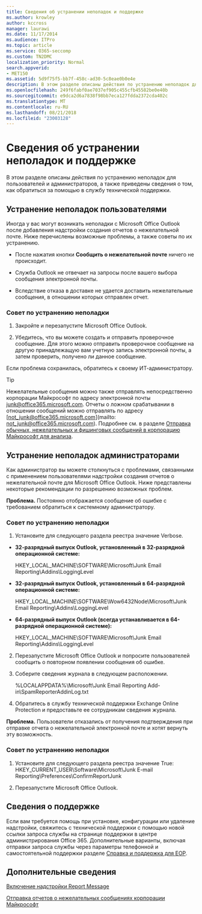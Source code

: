 ```yaml
---
title: Сведения об устранении неполадок и поддержке
ms.author: krowley
author: kccross
manager: laurawi
ms.date: 11/17/2014
ms.audience: ITPro
ms.topic: article
ms.service: O365-seccomp
ms.custom: TN2DMC
localization_priority: Normal
search.appverid:
- MET150
ms.assetid: 5d9f75f5-bb7f-458c-ad30-5c8eae0b0e4e
description: В этом разделе описаны действия по устранению неполадок для пользователей и администраторов, а также приведены сведения о том, как обратиться за помощью в службу технической поддержки.
ms.openlocfilehash: 249f6fabf0ae7037ef905c455cfb45582be0e40b
ms.sourcegitcommit: e9dca2d6a7838f98bb7eca127fdda2372cda402c
ms.translationtype: MT
ms.contentlocale: ru-RU
ms.lasthandoff: 08/21/2018
ms.locfileid: "23003128"
---
```

# <a name="troubleshooting-and-support-information"></a>Сведения об устранении неполадок и поддержке

В этом разделе описаны действия по устранению неполадок для пользователей и администраторов, а также приведены сведения о том, как обратиться за помощью в службу технической поддержки.
  
## <a name="troubleshooting-for-users"></a>Устранение неполадок пользователями

Иногда у вас могут возникать неполадки с Microsoft Office Outlook после добавления надстройки создания отчетов о нежелательной почте. Ниже перечислены возможные проблемы, а также советы по их устранению. 
  
- После нажатия кнопки **Сообщить о нежелательной почте** ничего не происходит.
    
- Служба Outlook не отвечает на запросы после вашего выбора сообщения электронной почты.
    
- Вследствие отказа в доставке не удается доставить нежелательные сообщения, в отношении которых отправлен отчет.
    
### <a name="troubleshooting-tip"></a>Совет по устранению неполадки

1. Закройте и перезапустите Microsoft Office Outlook.
    
2. Убедитесь, что вы можете создать и отправить проверочное сообщение. Для этого можно отправить проверочное сообщение на другую принадлежащую вам учетную запись электронной почты, а затем проверить, получено ли данное сообщение.
    
Если проблема сохранилась, обратитесь к своему ИТ-администратору.
  
> [!TIP]
> Нежелательные сообщения можно также отправлять непосредственно корпорации Майкрософт по адресу электронной почты [junk@office365.microsoft.com](mailto:junk@office365.microsoft.com). Отчеты о ложном срабатывании в отношении сообщений можно отправлять по адресу [not_junk@office365.microsoft.com](mailto: not_junk@office365.microsoft.com). Подробнее см. в разделе [Отправка обычных, нежелательных и фишинговых сообщений в корпорацию Майкрософт для анализа](submit-spam-non-spam-and-phishing-scam-messages-to-microsoft-for-analysis.md). 
  
## <a name="troubleshooting-for-administrators"></a>Устранение неполадок администраторами

Как администратор вы можете столкнуться с проблемами, связанными с применением пользователями надстройки создания отчетов о нежелательной почте для Microsoft Office Outlook. Ниже представлены некоторые рекомендации по разрешению возможных проблем. 
  
 **Проблема.** Постоянно отображается сообщение об ошибке с требованием обратиться к системному администратору. 
  
### <a name="troubleshooting-tip"></a>Совет по устранению неполадки

1. Установите для следующего раздела реестра значение Verbose.
    
  - **32-разрядный выпуск Outlook, установленный в 32-разрядной операционной системе:**
    
    HKEY_LOCAL_MACHINE\SOFTWARE\Microsoft\Junk Email Reporting\Addins\LoggingLevel
    
  - **32-разрядный выпуск Outlook, установленный в 64-разрядной операционной системе:**
    
    HKEY_LOCAL_MACHINE\SOFTWARE\Wow6432Node\Microsoft\Junk Email Reporting\Addins\LoggingLevel
    
  - **64-разрядный выпуск Outlook (всегда устанавливается в 64-разрядной операционной системе):**
    
    HKEY_LOCAL_MACHINE\SOFTWARE\Microsoft\Junk Email Reporting\Addins\LoggingLevel
    
2. Перезапустите Microsoft Office Outlook и попросите пользователей сообщить о повторном появлении сообщения об ошибке.
    
3. Соберите сведения журнала в следующем расположении. 
    
    %LOCALAPPDATA%\Microsoft\Junk Email Reporting Add-in\SpamReporterAddinLog.txt
    
4. Обратитесь в службу технической поддержки Exchange Online Protection и предоставьте ее сотрудникам сведения журнала. 
    
 **Проблема.** Пользователи отказались от получения подтверждения при отправке отчета о нежелательной электронной почте и хотят вернуть эту возможность. 
  
### <a name="troubleshooting-tip"></a>Совет по устранению неполадки

1. Установите для следующего раздела реестра значение True: HKEY_CURRENT_USER\Software\Microsoft\Junk E-mail Reporting\Preferences\ConfirmReportJunk
    
2. Перезапустите Microsoft Office Outlook.
    
## <a name="support-information"></a>Сведения о поддержке

Если вам требуется помощь при установке, конфигурации или удаление надстройки, свяжитесь с технической поддержки с помощью новой ссылки запроса службы на странице поддержки в центре администрирования Office 365. Дополнительные варианты, включая отправки запроса службы через параметры телефонной и самостоятельной поддержки разделе [Справка и поддержка для EOP](eop/help-and-support-for-eop.md).
  
## <a name="for-more-information"></a>Дополнительные сведения

[Включение надстройки Report Message](https://support.office.com/article/4250c4bc-6102-420b-9e0a-a95064837676)
  
[Отправка отчетов о нежелательных сообщениях корпорации Майкрософт](report-junk-email-messages-to-microsoft.md)
  

